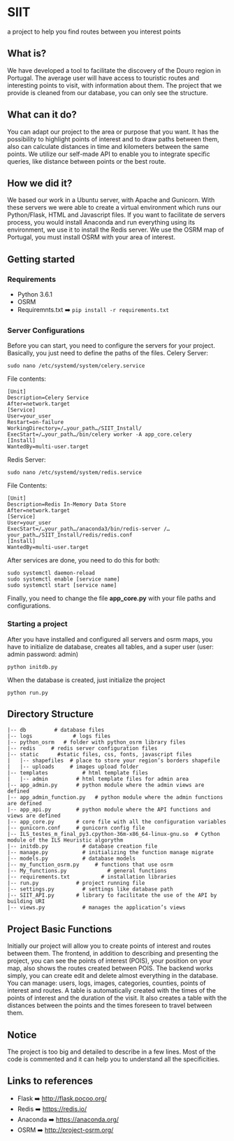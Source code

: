 # SIIT
a project to help you find routes between you interest points

## What is?
We have developed a tool to facilitate the discovery of the Douro region in Portugal. The average user will have access to touristic routes and interesting points to visit, with information about them. The project that we provide is cleaned from our database, you can only see the structure.

## What can it do?
You can adapt our project to the area or purpose that you want. It has the possibility to highlight points of interest and to draw paths between them, also can calculate distances in time and kilometers between the same points. We utilize our self-made API to enable you to integrate specific queries, like distance between points or the best route.

## How we did it?
We based our work in a Ubuntu server, with Apache and Gunicorn. With these servers we were able to create a virtual environment which runs our Python/Flask, HTML and Javascript files. If you want to facilitate de servers process, you would install Anaconda and run everything using its environment, we use it to install the Redis server. We use the OSRM map of Portugal, you must install OSRM with your area of interest.

## Getting started
### Requirements
- Python 3.6.1
- OSRM
- Requiremnts.txt :arrow_right: ```pip install -r requirements.txt```

### Server Configurations
Before you can start, you need to configure the servers for your project. Basically, you just need to define the paths of the files. 
Celery Server:
```
sudo nano /etc/systemd/system/celery.service
```
File contents:
```
[Unit]
Description=Celery Service
After=network.target
[Service]
User=your_user
Restart=on-failure
WorkingDirectory=/…your_path…/SIIT_Install/
ExecStart=/…your_path…/bin/celery worker -A app_core.celery
[Install]
WantedBy=multi-user.target
```
Redis Server:
```
sudo nano /etc/systemd/system/redis.service
```
File Contents:
```
[Unit]
Description=Redis In-Memory Data Store
After=network.target
[Service]
User=your_user
ExecStart=/…your_path…/anaconda3/bin/redis-server /…your_path…/SIIT_Install/redis/redis.conf
[Install]
WantedBy=multi-user.target
```
After services are done, you need to do this for both:
```
sudo systemctl daemon-reload
sudo systemctl enable [service name]
sudo systemctl start [service name]
```

Finally, you need to change the file **app_core.py** with your file paths and configurations.

### Starting a project
After you have installed and configured all servers and osrm maps, you have to initialize de database, creates all tables, and a super user (user: admin password: admin)
```
python initdb.py
```
When the database is created, just initialize the project
```
python run.py
```

## Directory Structure
```
|-- db         # database files
|-- logs			 # logs files
|-- python_osrm   # folder with python_osrm library files
|-- redis     # redis server configuration files
|-- static		#static files, css, fonts, javascript files
|   |-- shapefiles	# place to store your region’s borders shapefile
|   |-- uploads	    # images upload folder
|-- templates		    # html template files
|   |-- admin	      # html template files for admin area
|-- app_admin.py	  # python module where the admin views are defined
|-- app_admin_function.py   # python module where the admin functions are defined
|-- app_api.py		  # python module where the API functions and views are defined
|-- app_core.py		  # core file with all the configuration variables
|-- gunicorn.conf	  # gunicorn config file
|-- ILS_testes_m_final_py3.cpython-36m-x86_64-linux-gnu.so  # Cython module of the ILS Heuristic algorythm
|-- initdb.py		    # database creation file
|-- manage.py		    # initializing the function manage migrate
|-- models.py		    # database models
|-- my_function_osrm.py	    # functions that use osrm
|-- My_functions.py 		    # general functions
|-- requirements.txt	      # installation libraries
|-- run.py		      # project running file
|-- settings.py 		# settings like database path
|-- SIIT_API.py		  # library to facilitate the use of the API by building URI
|-- views.py 		    # manages the application’s views
```

## Project Basic Functions
Initially our project will allow you to create points of interest and routes between them. The frontend, in addition to describing and presenting the project, you can see the points of interest (POIS), your position on your map, also shows the routes created between POIS.
The backend works simply, you can create edit and delete almost everything in the database. You can manage: users, logs, images, categories, counties, points of interest and routes. A table is automatically created with the times of the points of interest and the duration of the visit. It also creates a table with the distances between the points and the times foreseen to travel between them.

## Notice
The project is too big and detailed to describe in a few lines. Most of the code is commented and it can help you to understand all the specificities.

## Links to references
- Flask :arrow_right: http://flask.pocoo.org/
- Redis :arrow_right: https://redis.io/
- Anaconda :arrow_right: https://anaconda.org/
- OSRM :arrow_right: http://project-osrm.org/
